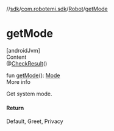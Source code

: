 //[sdk](../../../index.md)/[com.robotemi.sdk](../index.md)/[Robot](index.md)/[getMode](get-mode.md)



# getMode  
[androidJvm]  
Content  
@[CheckResult](https://developer.android.com/reference/kotlin/androidx/annotation/CheckResult.html)()  
  
fun [getMode](get-mode.md)(): [Mode](../../com.robotemi.sdk.constants/-mode/index.md)  
More info  


Get system mode.



#### Return  


Default, Greet, Privacy

  



